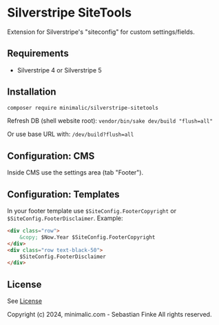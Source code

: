 # Silverstripe SiteTools

Extension for Silverstripe's "siteconfig" for custom settings/fields.


## Requirements

* Silverstripe 4 or Silverstripe 5


## Installation

```sh
composer require minimalic/silverstripe-sitetools
```

Refresh DB (shell website root):
`vendor/bin/sake dev/build "flush=all"`

Or use base URL with:
`/dev/build?flush=all`


## Configuration: CMS

Inside CMS use the settings area (tab "Footer").


## Configuration: Templates

In your footer template use `$SiteConfig.FooterCopyright` or `$SiteConfig.FooterDisclaimer`.
Example:

```html
<div class="row">
    &copy; $Now.Year $SiteConfig.FooterCopyright
</div>
<div class="row text-black-50">
    $SiteConfig.FooterDisclaimer
</div>
```


## License

See [License](LICENSE.md)

Copyright (c) 2024, minimalic.com - Sebastian Finke
All rights reserved.

